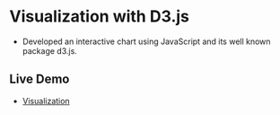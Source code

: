 # Visualization with D3.js
- Developed an interactive chart using JavaScript and its well known package d3.js.

## Live Demo
- [Visualization](https://francosbenitez.github.io/promiedos/)

